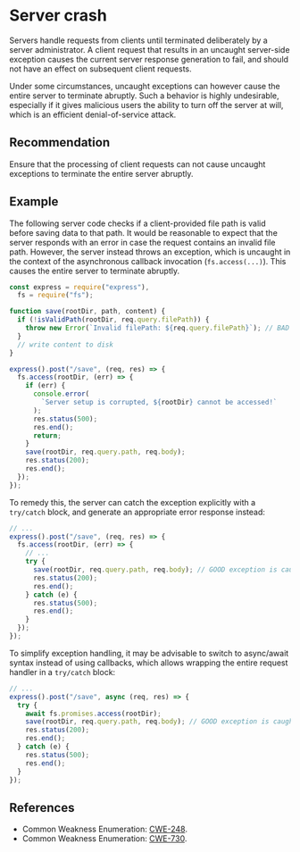 # Server crash
Servers handle requests from clients until terminated deliberately by a server administrator. A client request that results in an uncaught server-side exception causes the current server response generation to fail, and should not have an effect on subsequent client requests.

Under some circumstances, uncaught exceptions can however cause the entire server to terminate abruptly. Such a behavior is highly undesirable, especially if it gives malicious users the ability to turn off the server at will, which is an efficient denial-of-service attack.


## Recommendation
Ensure that the processing of client requests can not cause uncaught exceptions to terminate the entire server abruptly.


## Example
The following server code checks if a client-provided file path is valid before saving data to that path. It would be reasonable to expect that the server responds with an error in case the request contains an invalid file path. However, the server instead throws an exception, which is uncaught in the context of the asynchronous callback invocation (`fs.access(...)`). This causes the entire server to terminate abruptly.


```javascript
const express = require("express"),
  fs = require("fs");

function save(rootDir, path, content) {
  if (!isValidPath(rootDir, req.query.filePath)) {
    throw new Error(`Invalid filePath: ${req.query.filePath}`); // BAD crashes the server
  }
  // write content to disk
}

express().post("/save", (req, res) => {
  fs.access(rootDir, (err) => {
    if (err) {
      console.error(
        `Server setup is corrupted, ${rootDir} cannot be accessed!`
      );
      res.status(500);
      res.end();
      return;
    }
    save(rootDir, req.query.path, req.body);
    res.status(200);
    res.end();
  });
});

```
To remedy this, the server can catch the exception explicitly with a `try/catch` block, and generate an appropriate error response instead:


```javascript
// ...
express().post("/save", (req, res) => {
  fs.access(rootDir, (err) => {
    // ...
    try {
      save(rootDir, req.query.path, req.body); // GOOD exception is caught below
      res.status(200);
      res.end();
    } catch (e) {
      res.status(500);
      res.end();
    }
  });
});

```
To simplify exception handling, it may be advisable to switch to async/await syntax instead of using callbacks, which allows wrapping the entire request handler in a `try/catch` block:


```javascript
// ...
express().post("/save", async (req, res) => {
  try {
    await fs.promises.access(rootDir);
    save(rootDir, req.query.path, req.body); // GOOD exception is caught below
    res.status(200);
    res.end();
  } catch (e) {
    res.status(500);
    res.end();
  }
});

```

## References
* Common Weakness Enumeration: [CWE-248](https://cwe.mitre.org/data/definitions/248.html).
* Common Weakness Enumeration: [CWE-730](https://cwe.mitre.org/data/definitions/730.html).
